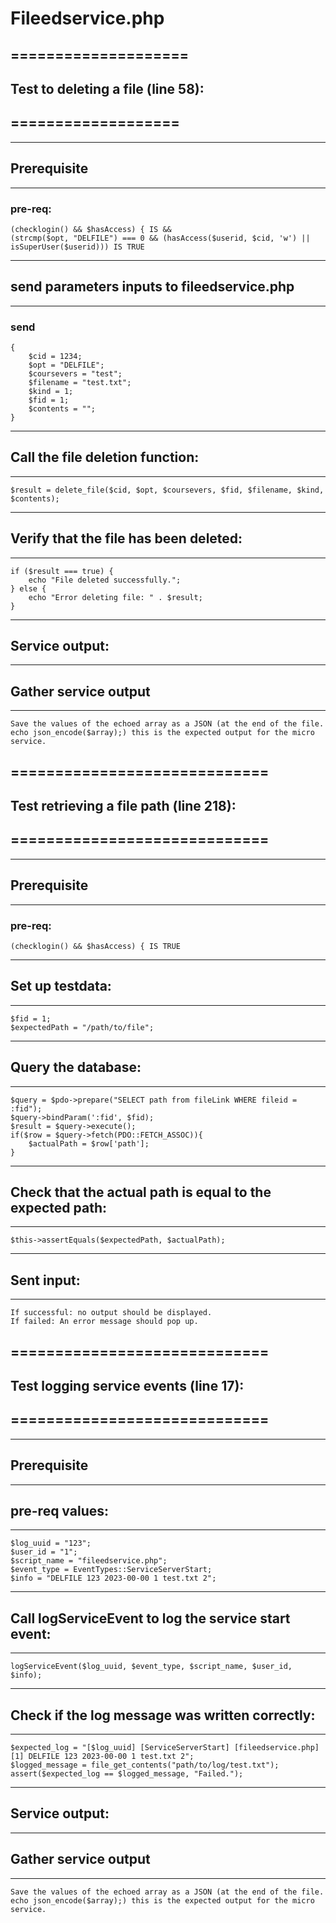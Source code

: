 
# Fileedservice.php
====================
---
## Test to deleting a file (line 58):
===================
---

---
## Prerequisite
---

### pre-req:
 
```
(checklogin() && $hasAccess) { IS &&
(strcmp($opt, "DELFILE") === 0 && (hasAccess($userid, $cid, 'w') || isSuperUser($userid))) IS TRUE
```

---
## send parameters inputs to fileedservice.php 
---

### send
```
{
    $cid = 1234;
    $opt = "DELFILE";
    $coursevers = "test";
    $filename = "test.txt";
    $kind = 1;
    $fid = 1;
    $contents = "";
} 
```

---
## Call the file deletion function: 
---

```
$result = delete_file($cid, $opt, $coursevers, $fid, $filename, $kind, $contents);
```

---
## Verify that the file has been deleted: 
---

```
if ($result === true) {
    echo "File deleted successfully.";
} else {
    echo "Error deleting file: " . $result;
}
```

---
## Service output:
---

## Gather service output
--- 

```
Save the values of the echoed array as a JSON (at the end of the file. echo json_encode($array);) this is the expected output for the micro service.
```

=============================
---
## Test retrieving a file path (line 218):
=============================
---

---
## Prerequisite
---

### pre-req:
```
(checklogin() && $hasAccess) { IS TRUE
```

---
## Set up testdata:
---

```
$fid = 1;
$expectedPath = "/path/to/file";
```

---
## Query the database:
---

```
$query = $pdo->prepare("SELECT path from fileLink WHERE fileid = :fid");
$query->bindParam(':fid', $fid);
$result = $query->execute();
if($row = $query->fetch(PDO::FETCH_ASSOC)){
    $actualPath = $row['path'];
}
```

---
## Check that the actual path is equal to the expected path:
---

```
$this->assertEquals($expectedPath, $actualPath);
```

---
## Sent input:
---

```
If successful: no output should be displayed.
If failed: An error message should pop up.
```

=============================
---
## Test logging service events (line 17):
=============================
---

---
## Prerequisite
---

## pre-req values:
---

```
$log_uuid = "123";
$user_id = "1";
$script_name = "fileedservice.php";
$event_type = EventTypes::ServiceServerStart;
$info = "DELFILE 123 2023-00-00 1 test.txt 2";
```
---
## Call logServiceEvent to log the service start event:
---

```
logServiceEvent($log_uuid, $event_type, $script_name, $user_id, $info);
```

---
## Check if the log message was written correctly:
---

```
$expected_log = "[$log_uuid] [ServiceServerStart] [fileedservice.php] [1] DELFILE 123 2023-00-00 1 test.txt 2";
$logged_message = file_get_contents("path/to/log/test.txt");
assert($expected_log == $logged_message, "Failed.");
```

---
## Service output:
---

## Gather service output
--- 

```
Save the values of the echoed array as a JSON (at the end of the file. echo json_encode($array);) this is the expected output for the micro service.
```